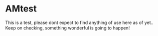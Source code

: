 # AMtest
This is a test, please dont expect to find anything of use here as of yet..
Keep on checking, something wonderful is going to happen!

